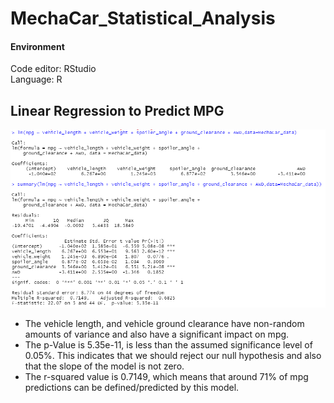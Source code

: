 # MechaCar_Statistical_Analysis
#### Environment
Code editor: RStudio  
Language: R

## Linear Regression to Predict MPG  

![Deleverable1](https://github.com/MarcoFernandez14/MechaCar_Statistical_Analysis/blob/main/Resources/Deliverable%201%20Linear%20Regression.png)  

* The vehicle length, and vehicle ground clearance have non-random amounts of variance and also have a significant impact on mpg.
* The p-Value is 5.35e-11, is less than the assumed significance level of 0.05%. This indicates that we should reject our null hypothesis and also that the slope of the model is not zero.
* The r-squared value is 0.7149, which means that around 71% of mpg predictions can be defined/predicted by this model.
